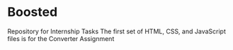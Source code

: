 # Boosted
Repository for Internship Tasks
The first set of HTML, CSS, and JavaScript files is for the Converter Assignment
